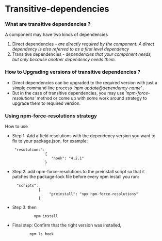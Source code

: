 # Transitive-dependencies

### What are transitive dependencies ?
A component may have two kinds of dependencies
 1. Direct dependencies 
 -<i>  are directly required by the component. A direct dependency is also referred to as a first level dependency </i>
 2. Transitive dependencies 
  -<i>  dependencies that your component needs, but only because another dependency needs them. </i>
           
### How to Upgrading versions of transitive dependencies ? 
- Direct dependencies can be upgraded to the required version with just a simple command line process <i> 'npm update@dependency-name' </i>. 
- But in the case of transitive dependencies, you may use <i> 'npm-force-resolutions' </i> method or come up with some work around strategy to upgrade them to required version.

### Using npm-force-resolutions strategy
How to use
- Step 1: Add a field resolutions with the dependency version you want to fix to your package.json, for example:

       "resolutions": 
                     {
                        "hoek": "4.2.1"
                     } 
- Step 2: add npm-force-resolutions to the preinstall script so that it patches the package-lock file before every npm install you run:

        "scripts":
                  {
                       "preinstall": "npx npm-force-resolutions"
                  }
                  
 - Step 3: then 

                 npm install               
                 
  - Final step: Confirm that the right version was installed, 

                npm ls hoek
            
